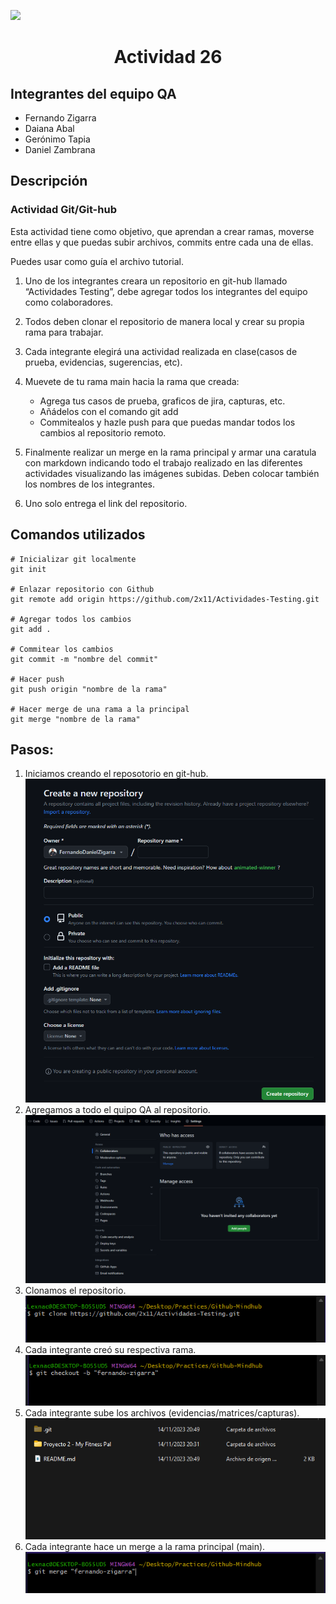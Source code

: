[![](https://presenterse.com/wp-content/uploads/2021/06/maxresdefault-4.jpg)](https://mindhubweb.com/ "Mindhub web")

<strong><center><h1>Actividad 26</h1></center></strong>

## Integrantes del equipo QA
 * Fernando Zigarra
 * Daiana Abal
 * Gerónimo Tapia
 * Daniel Zambrana

## Descripción

### Actividad Git/Git-hub

Esta actividad tiene como objetivo, que aprendan a crear ramas, moverse entre ellas y que puedas subir archivos, commits entre cada una de ellas.

Puedes usar como guía el archivo tutorial.

1. Uno de los integrantes creara un repositorio en git-hub llamado “Actividades Testing”, debe agregar todos los integrantes del equipo como colaboradores.
2. Todos deben clonar el repositorio de manera local y crear su propia rama para trabajar.
3. Cada integrante elegirá una actividad realizada en clase(casos de prueba, evidencias, sugerencias, etc).
4. Muevete de tu rama main hacia la rama que creada:
    + Agrega tus casos de prueba, graficos de jira, capturas, etc.
    + Añádelos con el comando git add
    + Commitealos y hazle push para que puedas mandar todos los cambios al repositorio remoto.

5. Finalmente realizar un merge en la rama principal y armar una caratula con markdown indicando todo el trabajo realizado en las diferentes actividades visualizando las imágenes subidas. Deben colocar también los nombres de los integrantes.
6. Uno solo entrega el link del repositorio.

## Comandos utilizados

```{r}
# Inicializar git localmente
git init

# Enlazar repositorio con Github
git remote add origin https://github.com/2x11/Actividades-Testing.git

# Agregar todos los cambios
git add .

# Commitear los cambios
git commit -m "nombre del commit"

# Hacer push
git push origin "nombre de la rama"

# Hacer merge de una rama a la principal
git merge "nombre de la rama"
```

## Pasos:
1. Iniciamos creando el reposotorio en git-hub.
    <img src="accets/create-repository.png" />
2. Agregamos a todo el quipo QA al repositorio.
    <img src="accets/add-people.png" />
3. Clonamos el repositorio.
    <img src="accets/clone.png" />
4. Cada integrante creó su respectiva rama.
    <img src="accets/branch.png" />
5. Cada integrante sube los archivos (evidencias/matrices/capturas).
    <img src="accets/add-files.png" />
6. Cada integrante hace un merge a la rama principal (main).
    <img src="accets/merge.png" />
